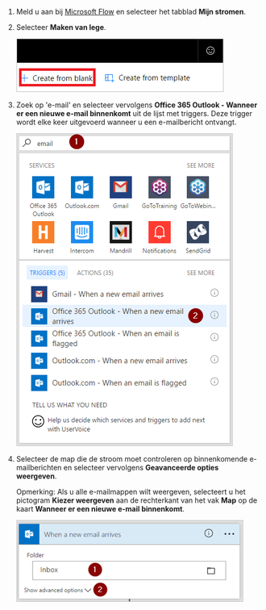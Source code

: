 1. Meld u aan bij [Microsoft Flow](https://flow.microsoft.com) en selecteer het tabblad **Mijn stromen**.
2. Selecteer **Maken van lege**.
   
    ![lege stroom](media/email-triggers/email-triggers-create-blank.png)
3. Zoek op 'e-mail' en selecteer vervolgens **Office 365 Outlook - Wanneer er een nieuwe e-mail binnenkomt** uit de lijst met triggers. Deze trigger wordt elke keer uitgevoerd wanneer u een e-mailbericht ontvangt.
   
    ![e-mailtrigger](media/email-triggers/email-triggers-1.png)
4. Selecteer de map die de stroom moet controleren op binnenkomende e-mailberichten en selecteer vervolgens **Geavanceerde opties weergeven**.
   
     Opmerking: Als u alle e-mailmappen wilt weergeven, selecteert u het pictogram **Kiezer weergeven** aan de rechterkant van het vak **Map** op de kaart **Wanneer er een nieuwe e-mail binnenkomt**.
   
    ![mapeigenschap](media/email-triggers/email-triggers-subject-folder.png)

